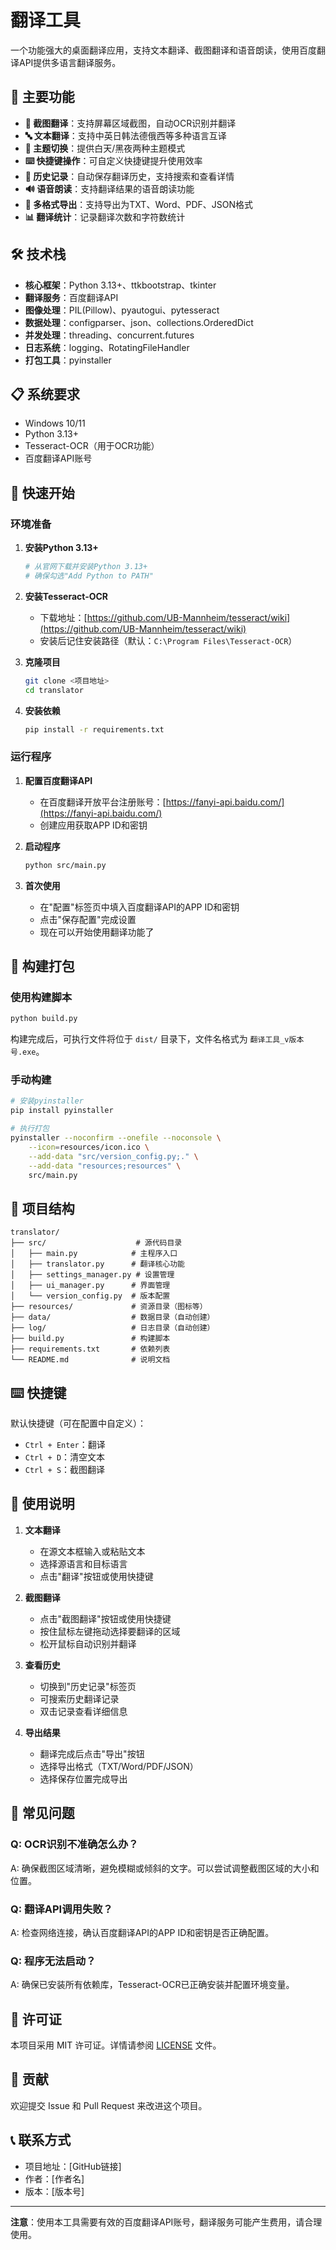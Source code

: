 
# 翻译工具

一个功能强大的桌面翻译应用，支持文本翻译、截图翻译和语音朗读，使用百度翻译API提供多语言翻译服务。

## 🌟 主要功能

- **📸 截图翻译**：支持屏幕区域截图，自动OCR识别并翻译
- **🔤 文本翻译**：支持中英日韩法德俄西等多种语言互译
- **🎨 主题切换**：提供白天/黑夜两种主题模式
- **⌨️ 快捷键操作**：可自定义快捷键提升使用效率
- **📜 历史记录**：自动保存翻译历史，支持搜索和查看详情
- **🔊 语音朗读**：支持翻译结果的语音朗读功能
- **📄 多格式导出**：支持导出为TXT、Word、PDF、JSON格式
- **📊 翻译统计**：记录翻译次数和字符数统计

## 🛠️ 技术栈

- **核心框架**：Python 3.13+、ttkbootstrap、tkinter
- **翻译服务**：百度翻译API
- **图像处理**：PIL(Pillow)、pyautogui、pytesseract
- **数据处理**：configparser、json、collections.OrderedDict
- **并发处理**：threading、concurrent.futures
- **日志系统**：logging、RotatingFileHandler
- **打包工具**：pyinstaller

## 📋 系统要求

- Windows 10/11
- Python 3.13+
- Tesseract-OCR（用于OCR功能）
- 百度翻译API账号

## 🚀 快速开始

### 环境准备

1. **安装Python 3.13+**
   ```bash
   # 从官网下载并安装Python 3.13+
   # 确保勾选"Add Python to PATH"
   ```

2. **安装Tesseract-OCR**
   - 下载地址：[https://github.com/UB-Mannheim/tesseract/wiki](https://github.com/UB-Mannheim/tesseract/wiki)
   - 安装后记住安装路径（默认：`C:\Program Files\Tesseract-OCR`）

3. **克隆项目**
   ```bash
   git clone <项目地址>
   cd translator
   ```

4. **安装依赖**
   ```bash
   pip install -r requirements.txt
   ```

### 运行程序

1. **配置百度翻译API**
   - 在百度翻译开放平台注册账号：[https://fanyi-api.baidu.com/](https://fanyi-api.baidu.com/)
   - 创建应用获取APP ID和密钥

2. **启动程序**
   ```bash
   python src/main.py
   ```

3. **首次使用**
   - 在"配置"标签页中填入百度翻译API的APP ID和密钥
   - 点击"保存配置"完成设置
   - 现在可以开始使用翻译功能了

## 🔧 构建打包

### 使用构建脚本

```bash
python build.py
```

构建完成后，可执行文件将位于 `dist/` 目录下，文件名格式为 `翻译工具_v版本号.exe`。

### 手动构建

```bash
# 安装pyinstaller
pip install pyinstaller

# 执行打包
pyinstaller --noconfirm --onefile --noconsole \
    --icon=resources/icon.ico \
    --add-data "src/version_config.py;." \
    --add-data "resources;resources" \
    src/main.py
```

## 📁 项目结构

```
translator/
├── src/                    # 源代码目录
│   ├── main.py            # 主程序入口
│   ├── translator.py      # 翻译核心功能
│   ├── settings_manager.py # 设置管理
│   ├── ui_manager.py      # 界面管理
│   └── version_config.py  # 版本配置
├── resources/             # 资源目录（图标等）
├── data/                  # 数据目录（自动创建）
├── log/                   # 日志目录（自动创建）
├── build.py               # 构建脚本
├── requirements.txt       # 依赖列表
└── README.md              # 说明文档
```

## ⌨️ 快捷键

默认快捷键（可在配置中自定义）：
- `Ctrl + Enter`：翻译
- `Ctrl + D`：清空文本
- `Ctrl + S`：截图翻译

## 📝 使用说明

1. **文本翻译**
   - 在源文本框输入或粘贴文本
   - 选择源语言和目标语言
   - 点击"翻译"按钮或使用快捷键

2. **截图翻译**
   - 点击"截图翻译"按钮或使用快捷键
   - 按住鼠标左键拖动选择要翻译的区域
   - 松开鼠标自动识别并翻译

3. **查看历史**
   - 切换到"历史记录"标签页
   - 可搜索历史翻译记录
   - 双击记录查看详细信息

4. **导出结果**
   - 翻译完成后点击"导出"按钮
   - 选择导出格式（TXT/Word/PDF/JSON）
   - 选择保存位置完成导出

## 🐛 常见问题

### Q: OCR识别不准确怎么办？
A: 确保截图区域清晰，避免模糊或倾斜的文字。可以尝试调整截图区域的大小和位置。

### Q: 翻译API调用失败？
A: 检查网络连接，确认百度翻译API的APP ID和密钥是否正确配置。

### Q: 程序无法启动？
A: 确保已安装所有依赖库，Tesseract-OCR已正确安装并配置环境变量。

## 📄 许可证

本项目采用 MIT 许可证。详情请参阅 [LICENSE](LICENSE) 文件。

## 🤝 贡献

欢迎提交 Issue 和 Pull Request 来改进这个项目。

## 📞 联系方式

- 项目地址：[GitHub链接]
- 作者：[作者名]
- 版本：[版本号]

---

**注意**：使用本工具需要有效的百度翻译API账号，翻译服务可能产生费用，请合理使用。
